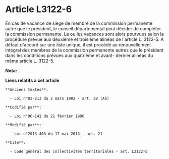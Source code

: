 # Article L3122-6

En cas de vacance de siège de membre de la commission permanente autre que le président, le conseil départemental peut
décider de compléter la commission permanente. La ou les vacances sont alors pourvues selon la procédure prévue aux deuxième
et troisième alinéas de l'article L. 3122-5. A défaut d'accord sur une liste unique, il est procédé au renouvellement
intégral des membres de la commission permanente autres que le président dans les conditions prévues aux quatrième et avant-
dernier alinéas du même article L. 3122-5.

**Nota:**



**Liens relatifs à cet article**

	**Anciens textes**:

	  - Loi n°82-213 du 2 mars 1982 - art. 38 (Ab)

	**Codifié par**:

	  - Loi n°96-142 du 21 février 1996

	**Modifié par**:

	  - Loi n°2013-403 du 17 mai 2013 - art. 21

	**Cite**:

	  - Code général des collectivités territoriales - art. L3122-5
